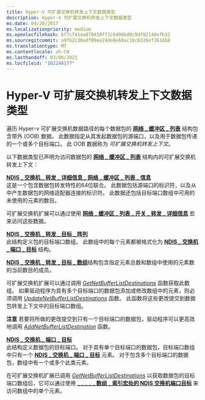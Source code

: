 ```yaml
---
title: Hyper-V 可扩展交换机转发上下文数据类型
description: Hyper-V 可扩展交换机转发上下文数据类型
ms.date: 04/20/2017
ms.localizationpriority: medium
ms.openlocfilehash: bf7c741aa870450ff1cb406bd0c9df02148efb32
ms.sourcegitcommit: a9fb2c30adf09ee24de8e68ac1bc6326ef3616b8
ms.translationtype: MT
ms.contentlocale: zh-CN
ms.lasthandoff: 03/06/2021
ms.locfileid: "102248177"
---
```

# <a name="hyper-v-extensible-switch-forwarding-context-data-types"></a>Hyper-V 可扩展交换机转发上下文数据类型


遍历 Hyper-v 可扩展交换机数据路径的每个数据包的 [**网络 \_ 缓冲区 \_ 列表**](/windows-hardware/drivers/ddi/nbl/ns-nbl-net_buffer_list) 结构包含带外 (OOB) 数据。 此数据指定从其发起数据包的源端口，以及用于数据包传递的一个或多个目标端口。 此 OOB 数据称为 *可扩展交换机转发上下文*。

以下数据类型已声明为访问数据包的 [**网络 \_ 缓冲区 \_ 列表**](/windows-hardware/drivers/ddi/nbl/ns-nbl-net_buffer_list) 结构内的可扩展交换机转发上下文：

<a href="" id="ndis-switch-forwarding-detail-net-buffer-list-info"></a>[**NDIS \_ 交换机 \_ 转发 \_ 详细信息 \_ 网络 \_ 缓冲区 \_ 列表 \_ 信息**](/windows-hardware/drivers/ddi/ndis/ns-ndis-_ndis_switch_forwarding_detail_net_buffer_list_info)  
这是一个包含数据包转发特性的64位联合。 此数据包括源端口的标识符，以及从中产生数据包的网络适配器连接的标识符。 此数据还包括目标端口数组中可用的未使用的元素的数目。

可扩展交换机扩展可以通过使用 [**网络 \_ 缓冲区 \_ 列表 \_ 开关 \_ 转发 \_ 详细信息**](/windows-hardware/drivers/ddi/ndis/nf-ndis-net_buffer_list_switch_forwarding_detail) 宏来访问这些数据。

<a href="" id="ndis-switch-forwarding-destination-array"></a>[**NDIS \_ 交换机 \_ 转发 \_ 目标 \_ 阵列**](/windows-hardware/drivers/ddi/ndis/ns-ndis-_ndis_switch_forwarding_detail_net_buffer_list_info)  
此结构定义包的目标端口数组。 此数组中的每个元素都被格式化为 [**NDIS \_ 交换机 \_ 端口 \_ 目标**](/windows-hardware/drivers/ddi/ndis/ns-ndis-_ndis_switch_port_destination) 结构。

[**NDIS \_ 交换机 \_ 转发 \_ 目标 \_ 数组**](/windows-hardware/drivers/ddi/ndis/ns-ndis-_ndis_switch_forwarding_detail_net_buffer_list_info)结构包含指定元素总数和数组中使用的元素数的当前数目的成员。

可扩展交换机扩展可以通过调用 [*GetNetBufferListDestinations*](/windows-hardware/drivers/ddi/ndis/nc-ndis-ndis_switch_get_net_buffer_list_destinations) 函数获取此数组。 如果驱动程序为具有多个目标端口的数据包添加或修改数组中的元素，则必须调用 [*UpdateNetBufferListDestinations*](/windows-hardware/drivers/ddi/ndis/nc-ndis-ndis_switch_update_net_buffer_list_destinations) 函数。 此函数将这些更改提交到数据包转发上下文中的目标端口数组。

**注意**  若要将所做的更改提交到只有一个目标端口的数据包，驱动程序可以更高效地调用 [*AddNetBufferListDestination*](/windows-hardware/drivers/ddi/ndis/nc-ndis-ndis_switch_add_net_buffer_list_destination) 函数。

 

<a href="" id="ndis-switch-port-destination"></a>[**NDIS \_ 交换机 \_ 端口 \_ 目标**](/windows-hardware/drivers/ddi/ndis/ns-ndis-_ndis_switch_port_destination)  
此结构定义数据包的目标端口。 对于具有单个目标端口的数据包，目标端口数组中只有一个 [**NDIS \_ 交换机 \_ 端口 \_ 目标**](/windows-hardware/drivers/ddi/ndis/ns-ndis-_ndis_switch_port_destination) 元素。 对于包含多个目标端口的数据包，数组中有一个或多个此类元素。

在可扩展交换机扩展已调用 [*GetNetBufferListDestinations*](/windows-hardware/drivers/ddi/ndis/nc-ndis-ndis_switch_get_net_buffer_list_destinations) 以获取数据包的目标端口数组后，它可以通过使用 [**\_ \_ \_ \_ \_ 数组 \_ 索引宏处的 NDIS 交换机端口目标**](/windows-hardware/drivers/ddi/ndis/nf-ndis-ndis_switch_port_destination_at_array_index) 来访问数组中的单个元素。

 


